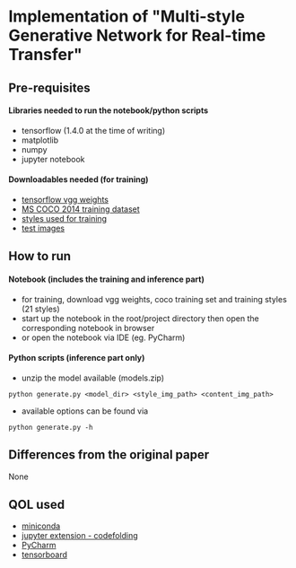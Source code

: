 # Implementation of "Multi-style Generative Network for Real-time Transfer"

## Pre-requisites
#### Libraries needed to run the notebook/python scripts
- tensorflow (1.4.0 at the time of writing)
- matplotlib
- numpy
- jupyter notebook
#### Downloadables needed (for training)
- [tensorflow vgg weights](http://www.cs.toronto.edu/~frossard/post/vgg16/)
- [MS COCO 2014 training dataset](http://cocodataset.org/#download)
- [styles used for training](https://drive.google.com/open?id=1CkThmKjWKwgJ3QfkwrJQlypXMKSZF-xo)
- [test images](https://drive.google.com/open?id=1-OEv8ELX-RDB1DvY7i8qEJzziIxJ9T3B)

## How to run
#### Notebook (includes the training and inference part)
- for training, download vgg weights, coco training set and training styles (21 styles)
- start up the notebook in the root/project directory then open the corresponding notebook in browser
- or open the notebook via IDE (eg. PyCharm)
#### Python scripts (inference part only)
- unzip the model available (models.zip)
```
python generate.py <model_dir> <style_img_path> <content_img_path>
```
- available options can be found via
```
python generate.py -h
```

## Differences from the original paper
None

## QOL used
- [miniconda](https://conda.io/miniconda.html)
- [jupyter extension - codefolding](https://github.com/ipython-contrib/jupyter_contrib_nbextensions)
- [PyCharm](https://www.jetbrains.com/pycharm/)
- [tensorboard](https://www.tensorflow.org/get_started/summaries_and_tensorboard)
